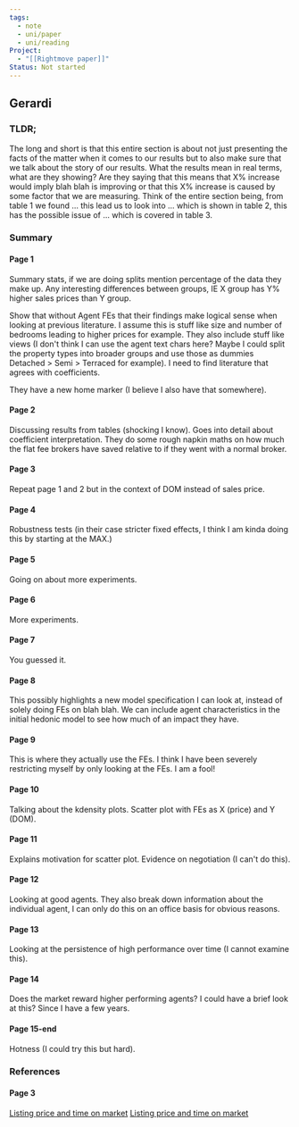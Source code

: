```yaml
---
tags:
  - note
  - uni/paper
  - uni/reading
Project:
  - "[[Rightmove paper]]"
Status: Not started
---
```

## Gerardi
### TLDR;
The long and short is that this entire section is about not just presenting the facts of the matter when it comes to our results but to also make sure that we talk about the story of our results. What the results mean in real terms, what are they showing? Are they saying that this means that X% increase would imply blah blah is improving or that this X% increase is caused by some factor that we are measuring. 
Think of the entire section being, from table 1 we found ... this lead us to look into ... which is shown in table 2, this has the possible issue of ... which is covered in table 3. 
### Summary
#### Page 1
Summary stats, if we are doing splits mention percentage of the data they make up. 
Any interesting differences between groups, IE X group has Y% higher sales prices than Y group.

Show that without Agent FEs that their findings make logical sense when looking at previous literature. I assume this is stuff like size and number of bedrooms leading to higher prices for example. They also include stuff like views (I don't think I can use the agent text chars here? Maybe I could split the property types into broader groups and use those as dummies Detached > Semi > Terraced for example).
I need to find literature that agrees with coefficients. 

They have a new home marker (I believe I also have that somewhere).

#### Page 2
Discussing results from tables (shocking I know).
Goes into detail about coefficient interpretation. 
They do some rough napkin maths on how much the flat fee brokers have saved relative to if they went with a normal broker. 

#### Page 3
Repeat page 1 and 2 but in the context of DOM instead of sales price. 

#### Page 4
Robustness tests (in their case stricter fixed effects, I think I am kinda doing this by starting at the MAX.)

#### Page 5
Going on about more experiments.

#### Page 6
More experiments.

#### Page 7 
You guessed it.

#### Page 8 
This possibly highlights a new model specification I can look at, instead of solely doing FEs on blah blah. 
We can include agent characteristics in the initial hedonic model to see how much of an impact they have. 

#### Page 9 
This is where they actually use the FEs. I think I have been severely restricting myself by only looking at the FEs. I am a fool!

#### Page 10
Talking about the kdensity plots.
Scatter plot with FEs as X (price) and Y (DOM).

#### Page 11
Explains motivation for scatter plot. 
Evidence on negotiation (I can't do this).

#### Page 12
Looking at good agents. 
They also break down information about the individual agent, I can only do this on an office basis for obvious reasons. 

#### Page 13
Looking at the persistence of high performance over time (I cannot examine this).

#### Page 14
Does the market reward higher performing agents? I could have a brief look at this? Since I have a few years. 

#### Page 15-end
Hotness (I could try this but hard).

### References
#### Page 3
[Listing price and time on market](https://onlinelibrary.wiley.com/doi/abs/10.1111/j.1540-6229.2010.00279.x)
[Listing price and time on market](https://link.springer.com/article/10.1007/BF00217393)